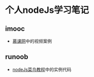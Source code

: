 # 个人nodeJs学习笔记


## imooc
* [慕课网](http://www.imooc.com/learn/348)中的视频案例


## runoob
* [nodeJs菜鸟教程](http://www.runoob.com/nodejs/nodejs-tutorial.html)中的实例代码


